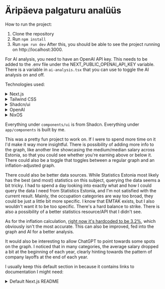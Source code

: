 # Äripäeva palgaturu analüüs

How to run the project:

1. Clone the repository
2. Run `npm install`
3. Run `npm run dev`
After this, you should be able to see the project running on http://localhost:3000.

For AI analysis, you need to have an OpenAI API key. This needs to be added to the .env file under the NEXT_PUBLIC_OPENAI_API_KEY variable. There is a variable in `ai-analysis.tsx` that you can use to toggle the AI analysis on and off.

Technologies used:

<details>
<summary>Next.js</summary>
I went with Next.js because I've used it before and it's a good framework.
This project has a relatively static nature, so I don't need to use server components and so the site can be server-side rendered.
</details>

<details>
<summary>Tailwind CSS</summary>
I have used Tailwind CSS a lot recently and I've grown to like it.
It makes styling a lot easier and faster, without having to jump between files.
</details>

<details>
<summary>Shadcn/ui</summary>
This was my first time using Shadcn. It's an interesting component library.
I really like the style of it, and it seems to have a lot of useful components, but what's odd is that many of the components seem to be maintained by some third-party. Not exactly sure how stable that can be, but many people seem to like it nonetheless.
It is kinda nice that adding components also adds the base code to your project, which allows you to customize it way better than you could customize other component libraries.
</details>

<details>
<summary>OpenAI</summary>
ChatGPT (GPT-3.5 Turbo) is used for salary analysis. Obviously it's a very powerful tool and I think that this project could definitely utilize it even more. It's amazing to see how well it can summarize some analysis together and even output it straight to Estonian without needing to translate it.
</details>

<details>
<summary>NixOS</summary>
This is my OS. I'm using NixOS because it's a very powerful tool for managing dependencies and packages.
This is where the `flake.nix` and `flake.lock` files come in. They're essentially like Docker files but more on an OS level.
Those files don't really matter unless you're using Nix.
</details>

Everything under `components/ui` is from Shadcn.
Everything under `app/components` is built by me.


This was a pretty fun project to work on.
If I were to spend more time on it I'd make it way more insightful.
There is possibility of adding more info to the graph, like another line showcasing the medium/median salary across Estonia, so that you could see whether you're earning above or below it. There could also be a toggle that toggles between a regular graph and an inflation-adjusted graph.

There could also be better data sources. While Statistics Estonia most likely has the best (and most) statistics on this subject, querying the data seems a bit tricky. I had to spend a day looking into exactly what and how I could query the data I need from Statistics Estonia, and I'm not satisfied with the current result. Mainly, the occupation categories are way too broad, they could be just a little bit more specific. I know that EMTAK exists, but I also wouldn't want it to be too specific. There's a hard balance to strike.
There is also a possibility of a better statistics resource/API that I didn't see.

As for the inflation calculation, [right now it's hardcoded to be 3.2%](https://github.com/Box-Bop/aripaev-palgaruru-analuus/blob/840c021dae9eab662b18ec77ac9e7924e5e79c8f/app/lib/salary-calculations.ts#L35), which obviously isn't the most accurate. This can also be improved, fed into the graph and AI for a better analysis.

It would also be interesting to allow ChatGPT to point towards some spots on the graph. I noticed that in many categories, the average salary dropped a bit at the beginning of each year, clearly hinting towards the pattern of company layoffs at the end of each year.


I usually keep this default section in because it contains links to documentation I might need:
<details>
<summary>Default Next.js README</summary>

This is a [Next.js](https://nextjs.org) project bootstrapped with [`create-next-app`](https://nextjs.org/docs/app/api-reference/cli/create-next-app).

## Development

Run the development server:

```bash
npm run dev
# or
yarn dev
# or
pnpm dev
# or
bun dev
```

Open [http://localhost:3000](http://localhost:3000) with your browser to see the result.

You can start editing the page by modifying `app/page.tsx`. The page auto-updates as you edit the file.

This project uses [`next/font`](https://nextjs.org/docs/app/building-your-application/optimizing/fonts) to automatically optimize and load [Geist](https://vercel.com/font), a new font family for Vercel.

## Learn More

To learn more about Next.js, take a look at the following resources:

- [Next.js Documentation](https://nextjs.org/docs) - learn about Next.js features and API.
- [Learn Next.js](https://nextjs.org/learn) - an interactive Next.js tutorial.

You can check out [the Next.js GitHub repository](https://github.com/vercel/next.js) - your feedback and contributions are welcome!

## Deploy on Vercel

The easiest way to deploy your Next.js app is to use the [Vercel Platform](https://vercel.com/new?utm_medium=default-template&filter=next.js&utm_source=create-next-app&utm_campaign=create-next-app-readme) from the creators of Next.js.

Check out our [Next.js deployment documentation](https://nextjs.org/docs/app/building-your-application/deploying) for more details.

</details>
